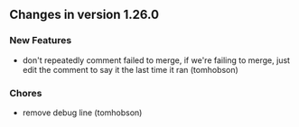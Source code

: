 
## Changes in version 1.26.0

### New Features

* don't repeatedly comment failed to merge, if we're failing to merge, just edit the comment to say it the last time it ran (tomhobson)

### Chores

* remove debug line (tomhobson)
